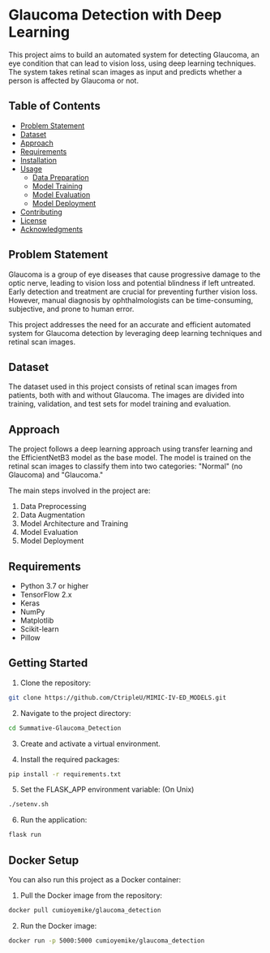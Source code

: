 # Glaucoma Detection with Deep Learning

This project aims to build an automated system for detecting Glaucoma, an eye condition that can lead to vision loss, using deep learning techniques. The system takes retinal scan images as input and predicts whether a person is affected by Glaucoma or not.

## Table of Contents

- [Problem Statement](#problem-statement)
- [Dataset](#dataset)
- [Approach](#approach)
- [Requirements](#requirements)
- [Installation](#installation)
- [Usage](#usage)
  - [Data Preparation](#data-preparation)
  - [Model Training](#model-training)
  - [Model Evaluation](#model-evaluation)
  - [Model Deployment](#model-deployment)
- [Contributing](#contributing)
- [License](#license)
- [Acknowledgments](#acknowledgments)

## Problem Statement

Glaucoma is a group of eye diseases that cause progressive damage to the optic nerve, leading to vision loss and potential blindness if left untreated. Early detection and treatment are crucial for preventing further vision loss. However, manual diagnosis by ophthalmologists can be time-consuming, subjective, and prone to human error.

This project addresses the need for an accurate and efficient automated system for Glaucoma detection by leveraging deep learning techniques and retinal scan images.

## Dataset

The dataset used in this project consists of retinal scan images from patients, both with and without Glaucoma. The images are divided into training, validation, and test sets for model training and evaluation.

## Approach

The project follows a deep learning approach using transfer learning and the EfficientNetB3 model as the base model. The model is trained on the retinal scan images to classify them into two categories: "Normal" (no Glaucoma) and "Glaucoma."

The main steps involved in the project are:

1. Data Preprocessing
2. Data Augmentation
3. Model Architecture and Training
4. Model Evaluation
5. Model Deployment

## Requirements

- Python 3.7 or higher
- TensorFlow 2.x
- Keras
- NumPy
- Matplotlib
- Scikit-learn
- Pillow

## Getting Started

1. Clone the repository:
```bash
git clone https://github.com/CtripleU/MIMIC-IV-ED_MODELS.git
```

2. Navigate to the project directory:
```bash
cd Summative-Glaucoma_Detection
```

3. Create and activate a virtual environment.

4. Install the required packages:
```bash
pip install -r requirements.txt
```

5. Set the FLASK_APP environment variable:
(On Unix) 
```bash
./setenv.sh
```

6. Run the application:
```bash
flask run
```

## Docker Setup

You can also run this project as a Docker container:

1. Pull the Docker image from the repository:
```bash 
docker pull cumioyemike/glaucoma_detection
```

2. Run the Docker image:
```bash
docker run -p 5000:5000 cumioyemike/glaucoma_detection
```
